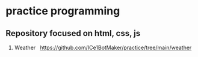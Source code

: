 # practice programming
Repository focused on html, css, js
-----------------------------------

1. Weather&nbsp;&nbsp;&nbsp;https://github.com/ICe1BotMaker/practice/tree/main/weather
